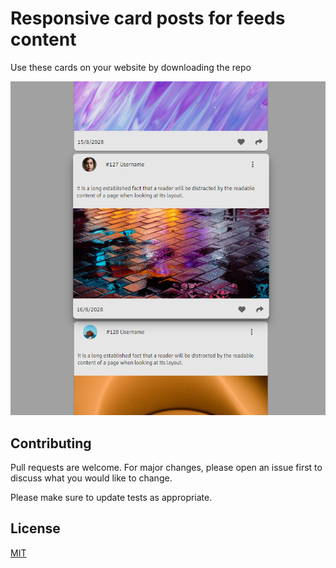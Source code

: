 # Responsive card posts for feeds content

Use these cards on your website by downloading the repo

![ScreenShot](/screenshots/latest.png)

## Contributing
Pull requests are welcome. For major changes, please open an issue first to discuss what you would like to change.

Please make sure to update tests as appropriate.

## License
[MIT](https://choosealicense.com/licenses/mit/)
